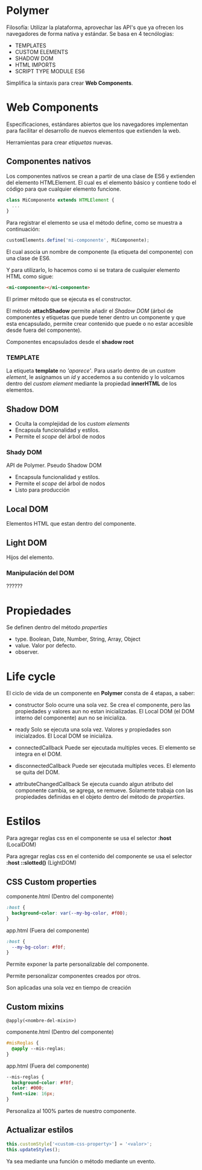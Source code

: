 # Polymer

Filosofía: Utilizar la plataforma, aprovechar las API's que ya ofrecen los navegadores de forma nativa y estándar. Se basa en 4 tecnólogias:
- TEMPLATES
- CUSTOM ELEMENTS
- SHADOW DOM
- HTML IMPORTS
- SCRIPT TYPE MODULE ES6

Simplifica la sintaxis para crear **Web Components**.

# Web Components
Especificaciones, estándares abiertos que los navegadores implementan para facilitar el desarrollo de nuevos elementos que extienden la web.

Herramientas para crear *etiquetas* nuevas.

## Componentes nativos

Los componentes nativos se crean a partir de una clase de ES6 y extienden del elemento HTMLElement. El cual es el elemento básico y contiene todo el código para que cualquier elemento funcione.

```` javascript
class MiComponente extends HTMLElement {
  ...
}
````
Para registrar el elemento se usa el método define, como se muestra a continuación:

```` javascript
customElements.define('mi-componente', MiComponente);
````
El cual asocia un nombre de componente (la etiqueta del componente) con una clase de ES6.

Y para utilizarlo, lo hacemos como si se tratara de cualquier elemento HTML como sigue:

```` html
<mi-componente></mi-componente>
````
El primer método que se ejecuta es el constructor.

El método **attachShadow** permite añadir el *Shadow DOM* (árbol de componentes y etiquetas que puede tener dentro un componente y que esta encapsulado, permite crear contenido que puede o no estar accesible desde fuera del componente).

Componentes encapsulados desde el **shadow root**
### TEMPLATE

La etiqueta **template** no *'aparece'*. Para usarlo dentro de un *custom element*, le asignamos un *id* y accedemos a su contenido y lo volcamos dentro del *custom element* mediante la propiedad **innerHTML** de los elementos.

## Shadow DOM

- Oculta la complejidad de los *custom elements*
- Encapsula funcionalidad y estilos.
- Permite el *scope* del árbol de nodos

### Shady DOM

API de Polymer. Pseudo Shadow DOM
- Encapsula funcionalidad y estilos.
- Permite el *scope* del árbol de nodos
- Listo para producción

## Local DOM

Elementos HTML que estan dentro del componente.

## Light DOM 

Hijos del elemento.

### Manipulación del DOM

??????

# Propiedades

Se definen dentro del método *properties*

- type. Boolean, Date, Number, String, Array, Object
- value. Valor por defecto.
- observer. 

# Life cycle

El ciclo de vida de un componente en **Polymer** consta de 4 etapas, a saber:

* constructor
  Solo ocurre una sola vez. Se crea el componente, pero las propiedades y valores aun no estan inicializadas. El Local DOM (el DOM interno del componente) aun no se inicializa.

* ready
  Solo se ejecuta una sola vez. Valores y propiedades son inicialzados. El Local DOM se inicializa.

* connectedCallback
  Puede ser ejecutada multiples veces. El elemento se integra en el DOM.

* disconnectedCallback
  Puede ser ejecutada multiples veces. El elemento se quita del DOM.

* attributeChangedCallback
  Se ejecuta cuando algun atributo del componente cambia, se agrega, se remueve. Solamente trabaja con las propiedades definidas en el objeto dentro del método de *properties*.

# Estilos

Para agregar reglas css en el componente se usa el selector **:host** (LocalDOM)

Para agregar reglas css en el contenido del componente se usa el selector **:host ::slotted()** (LightDOM)

## CSS Custom properties

componente.html (Dentro del componente)
```` css
:host {
  background-color: var(--my-bg-color, #f00);
}
````

app.html (Fuera del componente)
```` css
:host {
  --my-bg-color: #f0f;
}
````

Permite exponer la parte personalizable del componente.

Permite personalizar componentes creados por otros.
  
Son aplicadas una sola vez en tiempo de creación

## Custom mixins

````
@apply(<nombre-del-mixin>)
````

componente.html (Dentro del componente)
```` css
#misReglas {
  @apply --mis-reglas;
}
````

app.html (Fuera del componente)
```` css
--mis-reglas {
  background-color: #f0f;
  color: #000;
  font-size: 16px;
}
````

Personaliza al 100% partes de nuestro componente.

## Actualizar estilos

```` javascript
this.customStyle['<custom-css-property>'] = '<valor>';
this.updateStyles();
````

Ya sea mediante una función o método mediante un evento.
